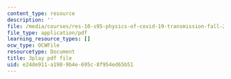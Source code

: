 ```yaml
---
content_type: resource
description: ''
file: /media/courses/res-10-s95-physics-of-covid-19-transmission-fall-2020/e24de911a1989b4e695c8f954ed65b51_X1or8Ish5OU.pdf
file_type: application/pdf
learning_resource_types: []
ocw_type: OCWFile
resourcetype: Document
title: 3play pdf file
uid: e24de911-a198-9b4e-695c-8f954ed65b51
---
```

